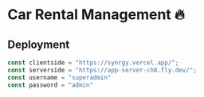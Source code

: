 # Car Rental Management 🔥

## Deployment

```javascript
const clientside = "https://synrgy.vercel.app/";
const serverside = "https://app-server-ch8.fly.dev/";
const username = "superadmin"
const password = "admin"
```


